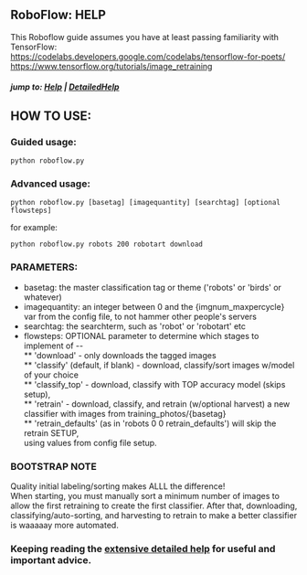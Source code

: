 
## RoboFlow: HELP

This Roboflow guide assumes you have at least passing familiarity with TensorFlow:<br>
https://codelabs.developers.google.com/codelabs/tensorflow-for-poets/<br>
https://www.tensorflow.org/tutorials/image_retraining
##### jump to: <a href="HELP.md">Help</a> | <a href="HELPMORE.md">DetailedHelp</a>


## HOW TO USE:
### Guided usage:
```
python roboflow.py
```
### Advanced usage:
```
python roboflow.py [basetag] [imagequantity] [searchtag] [optional flowsteps]
```
for example:
```
python roboflow.py robots 200 robotart download
```

### PARAMETERS:<br>
* basetag: the master classification tag or theme ('robots' or 'birds' or whatever)<br>
* imagequantity: an integer between 0 and the {imgnum_maxpercycle} var from the config file, to not hammer other people's servers<br>
* searchtag: the searchterm, such as 'robot' or 'robotart' etc<br>
* flowsteps: OPTIONAL parameter to determine which stages to implement of --<br>
 ** 'download' - only downloads the tagged images<br>
 ** 'classify' (default, if blank) - download, classify/sort images w/model of your choice<br>
 ** 'classify_top' - download, classify with TOP accuracy model (skips setup),<br>
 ** 'retrain' - download, classify, and retrain (w/optional harvest) a new <br>
  classifier with images from training_photos/{basetag}<br>
 ** 'retrain_defaults' (as in 'robots 0 0 retrain_defaults') will skip the retrain SETUP,<br>
  using values from config file setup.


### BOOTSTRAP NOTE
Quality initial labeling/sorting makes ALLL the difference!<br>
When starting, you must manually sort a minimum number of images to allow the first retraining to create the first classifier. After that, downloading, classifying/auto-sorting, and harvesting to retrain to make a better classifier is waaaaay more automated.


### Keeping reading the <a href="HELPMORE.md">extensive detailed help</a> for useful and important advice.



